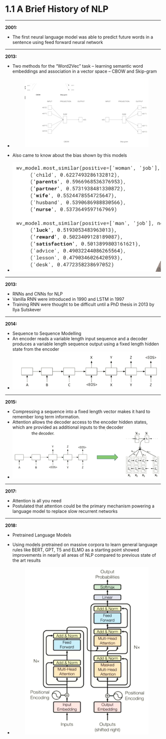 # 1.1 A Brief History of NLP



***

**2001:**

* The first neural language model was able to predict future words in a sentence using feed forward neural network



***

**2013:**

* Two methods for the “Word2Vec” task – learning semantic word embeddings and association in a vector space – CBOW and Skip-gram
*   &#x20;     &#x20;

    <figure><img src="../../.gitbook/assets/image (4) (1) (1).png" alt=""><figcaption></figcaption></figure>
* Also came to know about the bias shown by this models
* ![](<../../.gitbook/assets/image (1) (1) (1) (1).png>)

&#x20;

***

**2013:**

* RNNs and CNNs for NLP
* Vanilla RNN were introduced in 1990 and LSTM in 1997
* Training RNN were thought to be difficult until a PhD thesis in 2013 by Ilya Sutskever



***

**2014:**

* Sequence to Sequence Modelling
* An encoder reads a variable length input sequence and a decoder produces a variable length sequence output using a fixed length hidden state from the encoder
* ![](<../../.gitbook/assets/image (2) (1) (1) (1).png>)

&#x20;

***

**2015:**

* Compressing a sequence into a fixed length vector makes it hard to remember long term information.
* Attention allows the decoder access to the encoder hidden states, which are provided as additional inputs to the decoder
* ![](<../../.gitbook/assets/image (3) (1) (1) (1).png>)



***

**2017:**

* Attention is all you need
* Postulated that attention could be the primary mechanism powering a language model to replace slow recurrent networks

&#x20;

***

**2018:**

* Pretrained Language Models
* Using models pretrained on massive corpora to learn general language rules like BERT, GPT, T5 and ELMO as a starting point showed improvements in nearly all areas of NLP compared to previous state of the art results
*   &#x20;     &#x20;

    <figure><img src="../../.gitbook/assets/image (4) (1) (1) (1).png" alt=""><figcaption></figcaption></figure>

&#x20;

&#x20;

&#x20;

